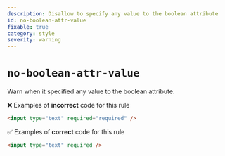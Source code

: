 ```yaml
---
description: Disallow to specify any value to the boolean attribute
id: no-boolean-attr-value
fixable: true
category: style
severity: warning
---
```


# `no-boolean-attr-value`

Warn when it specified any value to the boolean attribute.

❌ Examples of **incorrect** code for this rule

```html
<input type="text" required="required" />
```

✅ Examples of **correct** code for this rule

```html
<input type="text" required />
```
